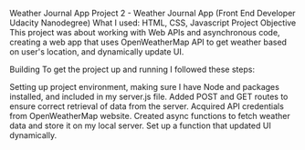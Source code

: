 ﻿Weather Journal App 
Project 2 - Weather Journal App (Front End Developer Udacity Nanodegree)
What I used: HTML, CSS, Javascript 
Project Objective
This project was about working with Web APIs and asynchronous code, creating a web app that uses OpenWeatherMap API to get weather based on user's location, and dynamically update UI.

Building
To get the project up and running I followed these steps:

Setting up project environment, making sure I have Node and packages installed, and included in my server.js file.
Added POST and GET routes to ensure correct retrieval of data from the server.
Acquired API credentials from OpenWeatherMap website.
Created async functions to fetch weather data and store it on my local server.
Set up a function that updated UI dynamically.
